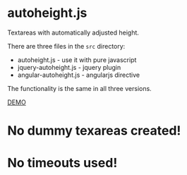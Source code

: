 autoheight.js
==========

Textareas with automatically adjusted height.

There are three files in the `src` directory:
  * autoheight.js - use it with pure javascript
  * jquery-autoheight.js - jquery plugin
  * angular-autoheight.js - angularjs directive

The functionality is the same in all three versions.

[DEMO](https://github.com/kamilkp/autoheight)

No dummy texareas created!
===========

No timeouts used!
===========